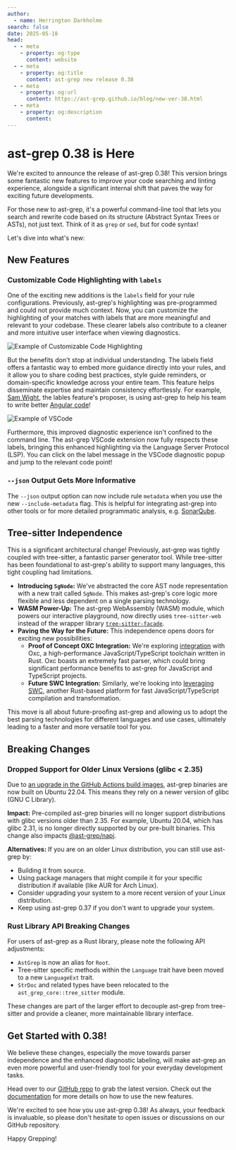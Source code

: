 ```yaml
---
author:
  - name: Herrington Darkholme
search: false
date: 2025-05-18
head:
  - - meta
    - property: og:type
      content: website
  - - meta
    - property: og:title
      content: ast-grep new release 0.38
  - - meta
    - property: og:url
      content: https://ast-grep.github.io/blog/new-ver-38.html
  - - meta
    - property: og:description
      content:
---
```


# ast-grep 0.38 is Here

We're excited to announce the release of ast-grep 0.38! This version brings some fantastic new features to improve your code searching and linting experience, alongside a significant internal shift that paves the way for exciting future developments.

For those new to ast-grep, it's a powerful command-line tool that lets you search and rewrite code based on its structure (Abstract Syntax Trees or ASTs), not just text. Think of it as `grep` or `sed`, but for code syntax!

Let's dive into what's new:

##  New Features

### Customizable Code Highlighting with `labels`

One of the exciting new additions is the `labels` field for your rule configurations. Previously, ast-grep's highlighting was pre-programmed and could not provide much context. Now, you can customize the highlighting of your matches with labels that are more meaningful and relevant to your codebase. These clearer labels also contribute to a cleaner and more intuitive user interface when viewing diagnostics.

![Example of Customizable Code Highlighting](/image/blog/labels-demo.png)

But the benefits don't stop at individual understanding. The labels field offers a fantastic way to embed more guidance directly into your rules, and it allow you to share coding best practices, style guide reminders, or domain-specific knowledge across your entire team. This feature helps disseminate expertise and maintain consistency effortlessly. For example, [Sam Wight](https://github.com/samwightt), the lables feature's proposer, is using ast-grep to help his team to write better [Angular code](/catalog/typescript/missing-component-decorator.html)!

![Example of VSCode](/image/blog/labels-vscode.jpeg)

Furthermore, this improved diagnostic experience isn't confined to the command line. The ast-grep VSCode extension now fully respects these labels, bringing this enhanced highlighting via the Language Server Protocol (LSP). You can click on the label message in the VSCode diagnostic popup and jump to the relevant code point!

### `--json` Output Gets More Informative

The `--json` output option can now include rule `metadata` when you use the new `--include-metadata` flag. This is helpful for integrating ast-grep into other tools or for more detailed programmatic analysis, e.g. [SonarQube](https://github.com/ast-grep/ast-grep/issues/1987).

## Tree-sitter Independence

This is a significant architectural change! Previously, ast-grep was tightly coupled with tree-sitter, a fantastic parser generator tool. While tree-sitter has been foundational to ast-grep's ability to support many languages, this tight coupling had limitations.

*   **Introducing `SgNode`:** We've abstracted the core AST node representation with a new trait called `SgNode`. This makes ast-grep's core logic more flexible and less dependent on a single parsing technology.
*   **WASM Power-Up:** The ast-grep WebAssembly (WASM) module, which powers our interactive playground, now directly uses `tree-sitter-web` instead of the wrapper library [`tree-sitter-facade`](https://github.com/ast-grep/tree-sitter-wasm/tree/main/crates/tree-sitter-facade).
*   **Paving the Way for the Future:** This independence opens doors for exciting new possibilities:
    *   **Proof of Concept OXC Integration:** We're exploring [integration](https://github.com/ast-grep/ast-grep/pull/1970) with Oxc, a high-performance JavaScript/TypeScript toolchain written in Rust. Oxc boasts an extremely fast parser, which could bring significant performance benefits to ast-grep for JavaScript and TypeScript projects.
    *   **Future SWC Integration:** Similarly, we're looking into [leveraging SWC](https://github.com/swc-project/plugins/pull/435), another Rust-based platform for fast JavaScript/TypeScript compilation and transformation.

This move is all about future-proofing ast-grep and allowing us to adopt the best parsing technologies for different languages and use cases, ultimately leading to a faster and more versatile tool for you.

## Breaking Changes

### Dropped Support for Older Linux Versions (glibc < 2.35)

Due to [an upgrade in the GitHub Actions build images](https://github.com/actions/runner-images/issues/11101), ast-grep binaries are now built on Ubuntu 22.04. This means they rely on a newer version of glibc (GNU C Library).

**Impact:** Pre-compiled ast-grep binaries will no longer support distributions with glibc versions older than 2.35. For example, Ubuntu 20.04, which has glibc 2.31, is no longer directly supported by our pre-built binaries. This change also impacts [@ast-grep/napi](https://www.npmjs.com/package/@ast-grep/napi).

**Alternatives:** If you are on an older Linux distribution, you can still use ast-grep by:
* Building it from source.
* Using package managers that might compile it for your specific distribution if available (like AUR for Arch Linux).
* Consider upgrading your system to a more recent version of your Linux distribution.
* Keep using ast-grep 0.37 if you don't want to upgrade your system.

### Rust Library API Breaking Changes

For users of ast-grep as a Rust library, please note the following API adjustments:

*   `AstGrep` is now an alias for `Root`.
*   Tree-sitter specific methods within the `Language` trait have been moved to a new `LanguageExt` trait.
*   `StrDoc` and related types have been relocated to the `ast_grep_core::tree_sitter` module.

These changes are part of the larger effort to decouple ast-grep from tree-sitter and provide a cleaner, more maintainable library interface.

## Get Started with 0.38!

We believe these changes, especially the move towards parser independence and the enhanced diagnostic labeling, will make ast-grep an even more powerful and user-friendly tool for your everyday development tasks.

Head over to our [GitHub repo](https://github.com/ast-grep/ast-grep)  to grab the latest version. Check out the [documentation](https://ast-grep.github.io/) for more details on how to use the new features.

We're excited to see how you use ast-grep 0.38! As always, your feedback is invaluable, so please don't hesitate to open issues or discussions on our GitHub repository.

Happy Grepping!
